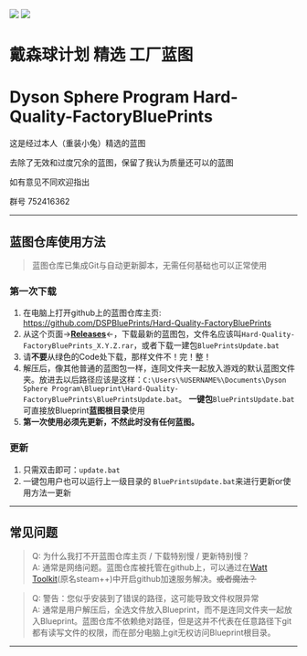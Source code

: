 ![](https://img.shields.io/github/languages/code-size/DSPBluePrints/Hard-Quality-FactoryBluePrints?style=for-the-badge)
![](https://img.shields.io/github/last-commit/DSPBluePrints/Hard-Quality-FactoryBluePrints?style=for-the-badge)
# 戴森球计划    精选   工厂蓝图  
# Dyson Sphere Program  Hard-Quality-FactoryBluePrints

这是经过本人（重装小兔）精选的蓝图

去除了无效和过度冗余的蓝图，保留了我认为质量还可以的蓝图

如有意见不同欢迎指出

群号 752416362

---

## 蓝图仓库使用方法

> 蓝图仓库已集成Git与自动更新脚本，无需任何基础也可以正常使用  

### 第一次下载

1. 在电脑上打开github上的蓝图仓库主页: https://github.com/DSPBluePrints/Hard-Quality-FactoryBluePrints
2. 从这个页面->[**Releases**](https://github.com/DSPBluePrints/Hard-Quality-FactoryBluePrints/releases)<-，下载最新的蓝图包，文件名应该叫`Hard-Quality-FactoryBluePrints_X.Y.Z.rar`，或者下载一建包`BluePrintsUpdate.bat`
3. 请**不要**从绿色的Code处下载，那样文件不！完！整！  
4. 解压后，像其他普通的蓝图包一样，连同文件夹一起放入游戏的默认蓝图文件夹。放进去以后路径应该是这样：`C:\Users\%USERNAME%\Documents\Dyson Sphere Program\Blueprint\Hard-Quality-FactoryBluePrints\BluePrintsUpdate.bat`。 **一键包**`BluePrintsUpdate.bat`可直接放Blueprint**蓝图根目录**使用
5. **第一次使用必须先更新，不然此时没有任何蓝图。**  

### 更新

1. 只需双击即可：`update.bat`  
2. 一键包用户也可以运行上一级目录的 `BluePrintsUpdate.bat`来进行更新or使用方法一更新

---

## 常见问题

> Q: 为什么我打不开蓝图仓库主页 / 下载特别慢 / 更新特别慢？  
> A: 通常是网络问题。蓝图仓库被托管在github上，可以通过在[Watt Toolkit](https://steampp.net)(原名steam++)中开启github加速服务解决。~~或者魔法？~~   

> Q: 警告：您似乎安装到了错误的路径，这可能导致文件权限异常  
> A: 通常是用户解压后，全选文件放入Blueprint，而不是连同文件夹一起放入Blueprint。蓝图仓库不依赖绝对路径，但是这并不代表在任意路径下git都有读写文件的权限，而在部分电脑上git无权访问Blueprint根目录。  

---
